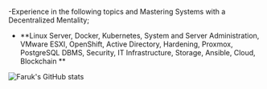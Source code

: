 -Experience in the following topics and Mastering Systems with a Decentralized Mentality;
  - **Linux Server, Docker, Kubernetes, System and Server Administration, VMware ESXI, OpenShift, Active Directory, Hardening, Proxmox, PostgreSQL DBMS, Security, IT Infrastructure, Storage, Ansible, Cloud, Blockchain **
    
![Faruk's GitHub stats](https://github-readme-stats.vercel.app/api?username=faruk-guler&show_icons=true&theme=transparent)
